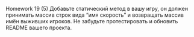 Homework 19 (5)
Добавьте статический метод в вашу игру, он должен принимать массив строк вида “имя скорость” и возвращать массив имён выживших игроков. Не забудьте протестировать и обновить README вашего проекта.
